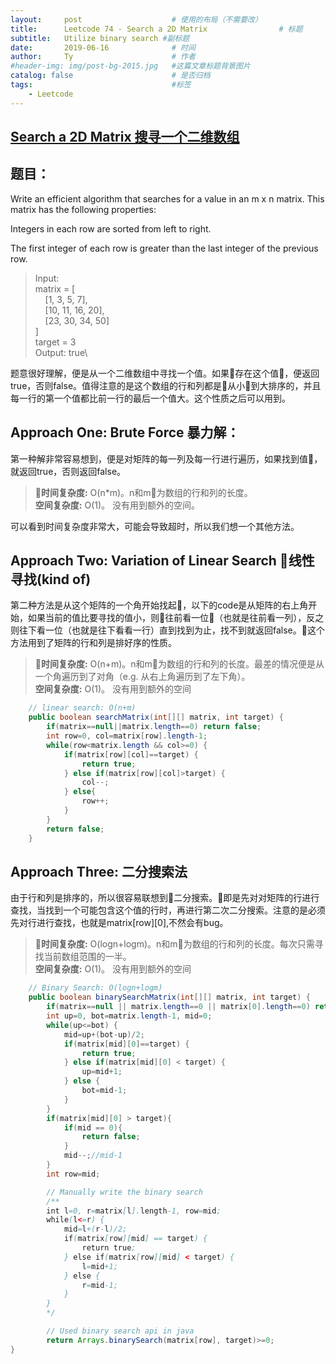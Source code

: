 ```yaml
---
layout:     post   				    # 使用的布局（不需要改）
title:      Leetcode 74 - Search a 2D Matrix 				# 标题 
subtitle:   Utilize binary search #副标题
date:       2019-06-16 				# 时间
author:     Ty 						# 作者
#header-img: img/post-bg-2015.jpg 	#这篇文章标题背景图片
catalog: false 						# 是否归档
tags:								#标签
    - Leetcode
---
```


## [Search a 2D Matrix 搜寻一个二维数组](https://leetcode.com/problems/search-a-2d-matrix/)

## 题目：

Write an efficient algorithm that searches for a value in an m x n matrix. This matrix has the following properties:

Integers in each row are sorted from left to right.

The first integer of each row is greater than the last integer of the previous row.

> Input: \
matrix = [\
&nbsp;&nbsp;&nbsp;&nbsp;[1,   3,  5,  7],\
&nbsp;&nbsp;&nbsp;&nbsp;[10, 11, 16, 20],\
&nbsp;&nbsp;&nbsp;&nbsp;[23, 30, 34, 50]\
]\
target = 3\
Output: true\

题意很好理解，便是从一个二维数组中寻找一个值。如果存在这个值，便返回true，否则false。值得注意的是这个数组的行和列都是从小到大排序的，并且每一行的第一个值都比前一行的最后一个值大。这个性质之后可以用到。

## Approach One: Brute Force 暴力解：

第一种解非常容易想到，便是对矩阵的每一列及每一行进行遍历，如果找到值，就返回true，否则返回false。

> **时间复杂度:** O(n*m)。n和m为数组的行和列的长度。 \
> **空间复杂度:** O(1)。 没有用到额外的空间。

可以看到时间复杂度非常大，可能会导致超时，所以我们想一个其他方法。

## Approach Two: Variation of Linear Search 线性寻找(kind of)

第二种方法是从这个矩阵的一个角开始找起，以下的code是从矩阵的右上角开始，如果当前的值比要寻找的值小，则往前看一位（也就是往前看一列），反之则往下看一位（也就是往下看看一行）直到找到为止，找不到就返回false。这个方法用到了矩阵的行和列是排好序的性质。

> **时间复杂度:** O(n+m)。n和m为数组的行和列的长度。最差的情况便是从一个角遍历到了对角（e.g. 从右上角遍历到了左下角）。\
> **空间复杂度:** O(1)。 没有用到额外的空间

```java
    // linear search: O(n+m)
    public boolean searchMatrix(int[][] matrix, int target) {
        if(matrix==null||matrix.length==0) return false;
        int row=0, col=matrix[row].length-1;
        while(row<matrix.length && col>=0) {
            if(matrix[row][col]==target) {
                return true;
            } else if(matrix[row][col]>target) {
                col--;
            } else{
                row++;
            }
        }
        return false;
    }
```

## Approach Three: 二分搜索法

由于行和列是排序的，所以很容易联想到二分搜索。即是先对对矩阵的行进行查找，当找到一个可能包含这个值的行时，再进行第二次二分搜索。注意的是必须先对行进行查找，也就是matrix[row][0],不然会有bug。

> **时间复杂度:** O(logn+logm)。n和m为数组的行和列的长度。每次只需寻找当前数组范围的一半。\
> **空间复杂度:** O(1)。 没有用到额外的空间

```java
    // Binary Search: O(logn+logm)
    public boolean binarySearchMatrix(int[][] matrix, int target) {
        if(matrix==null || matrix.length==0 || matrix[0].length==0) return false;
        int up=0, bot=matrix.length-1, mid=0;
        while(up<=bot) {
            mid=up+(bot-up)/2;
            if(matrix[mid][0]==target) {
                return true;
            } else if(matrix[mid][0] < target) {
                up=mid+1;
            } else {
                bot=mid-1;
            }
        }
        if(matrix[mid][0] > target){
            if(mid == 0){
                return false;
            }
            mid--;//mid-1
        }
        int row=mid;

        // Manually write the binary search
        /**
        int l=0, r=matrix[l].length-1, row=mid;
        while(l<=r) {
            mid=l+(r-l)/2;
            if(matrix[row][mid] == target) {
                return true;
            } else if(matrix[row][mid] < target) {
                l=mid+1;
            } else {
                r=mid-1;
            }
        }
        */

        // Used binary search api in java
        return Arrays.binarySearch(matrix[row], target)>=0;
}
```
